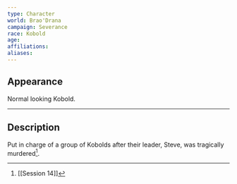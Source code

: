 ```yaml
---
type: Character
world: Brao'Drana
campaign: Severance
race: Kobold
age: 
affiliations: 
aliases:
---
```

## Appearance

Normal looking Kobold.

---

## Description

Put in charge of a group of Kobolds after their leader, Steve, was tragically murdered[^1].

[^1]: [[Session 14]]